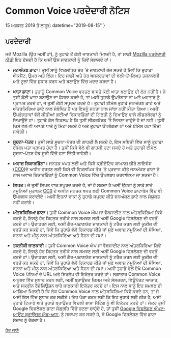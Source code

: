 # Common Voice ਪਰਦੇਦਾਰੀ ਨੋਟਿਸ 

15 ਅਗਸਤ 2019 ਤੋਂ ਲਾਗੂ{: datetime="2019-08-15" }

## ਪਰਦੇਦਾਰੀ

ਜਦੋਂ Mozilla (ਉਹ ਅਸੀਂ ਹਾਂ), ਨੂੰ ਤੁਹਾਡੇ ਤੋਂ ਕੋਈ ਜਾਣਕਾਰੀ ਮਿਲਦੀ ਹੈ, ਤਾਂ ਸਾਡੀ [Mozilla ਪਰਦੇਦਾਰੀ ਨੀਤੀ](https://www.mozilla.org/privacy) ਇਹ ਦੱਸਦੀ ਹੈ ਕਿ ਅਸੀਂ ਉਸ ਜਾਣਕਾਰੀ ਨੂੰ ਕਿਵੇਂ ਸੰਭਾਲਦੇ ਹਾਂ।

* **ਜਨਅੰਕਣ ਡਾਟਾ।** ਤੁਸੀਂ ਸਾਨੂੰ ਵਿਕਲਪਿਕ ਤੌਰ ‘ਤੇ ਜਾਣਕਾਰੀ ਭੇਜ ਸਕਦੇ ਹੋ ਜਿਵੇਂ ਕਿ ਤੁਹਾਡਾ ਐਕਸੈਂਟ, ਉਮਰ ਅਤੇ ਲਿੰਗ। ਇਹ ਸਾਡੀ ਅਤੇ ਹੋਰ ਖੋਜਕਰਤਾਵਾਂ ਦੀ ਬੋਲੀ-ਤੋਂ-ਲਿਖਤ ਤਕਨਾਲੋਜੀ ਅਤੇ ਟੂਲਾਂ ਵਿੱਚ ਸੁਧਾਰ ਕਰਨ ਅਤੇ ਬਣਾਉਣ ਵਿੱਚ ਮਦਦ ਕਰਦਾ ਹੈ।

* **ਖਾਤਾ ਡਾਟਾ।** ਤੁਹਾਨੂੰ Common Voice ਵਰਤਣ ਵਾਸਤੇ ਕੋਈ ਖਾਤਾ ਬਣਾਉਣ ਦੀ ਲੋੜ ਨਹੀਂ ਹੈ। ਜੇ ਤੁਸੀਂ ਕੋਈ ਖਾਤਾ ਬਣਾਉਣ ਦਾ ਫ਼ੈਸਲਾ ਕਰਦੇ ਹੋ, ਤਾਂ ਅਸੀਂ ਤੁਹਾਡੇ ਉਪਭੋਗਤਾ ਨਾਂ ਅਤੇ ਅਵਤਾਰ ਨੂੰ ਪ੍ਰਾਪਤ ਕਰਦੇ ਹਾਂ, ਜੇ ਤੁਸੀਂ ਕੋਈ ਸਪੁਰਦ ਕਰਦੇ ਹੋ। ਤੁਹਾਡੀ ਈਮੇਲ ਤੁਹਾਡੇ ਜਨਅੰਕਣ ਡਾਟੇ ਅਤੇ ਅੰਤਰਕਿਰਿਆ ਡਾਟੇ ਨਾਲ ਸੰਬੰਧਿਤ ਹੈ ਪਰ ਇਸਨੂੰ ਜਨਤਾ ਨਾਲ ਸਾਂਝਾ ਨਹੀਂ ਕੀਤਾ ਗਿਆ। ਅਸੀਂ ਉਪਭੋਗਤਾਵਾਂ ਵੱਲੋਂ ਕੀਤੀਆਂ ਗਈਆਂ ਰਿਕਾਰਡਿੰਗਾਂ ਦੀ ਗਿਣਤੀ ਨੂੰ ਦਿਖਾਉਣ ਵਾਲੇ ਲੀਡਰਬੋਰਡਾਂ ਨੂੰ ਦਿਖਾਉਂਦੇ ਹਾਂ। ਤੁਹਾਡੇ ਕੋਲ ਵਿਕਲਪ ਹੈ ਕਿ ਤੁਸੀਂ ਲੀਡਰਬੋਰਡ ‘ਤੇ ਦਿਸਣਾ ਚਾਹੁੰਦੇ ਹੋ ਜਾਂ ਨਹੀਂ। ਤੁਸੀਂ ਕਿਸੇ ਵੇਲੇ ਵੀ ਆਪਣੇ ਖਾਤੇ ਨੂੰ ਮਿਟਾ ਸਕਦੇ ਹੋ ਅਤੇ ਤੁਹਾਡਾ ਉਪਭੋਗਤਾ ਨਾਂ ਅਤੇ ਈਮੇਲ ਹਟਾ ਦਿੱਤੀ ਜਾਵੇਗੀ।

* **ਸੂਚਨਾ-ਪੱਤਰ।** ਤੁਸੀਂ ਸਾਡੇ ਸੂਚਨਾ-ਪੱਤਰ ਦੀ ਗਾਹਕੀ ਲੈ ਸਕਦੇ ਹੋ, ਇਸ ਸਥਿਤੀ ਵਿੱਚ ਸਾਨੂੰ ਤੁਹਾਡਾ ਈਮੇਲ ਪਤਾ ਪ੍ਰਾਪਤ ਹੁੰਦਾ ਹੈ। ਤੁਸੀਂ ਕਿਸੇ ਵੇਲੇ ਵੀ ਗਾਹਕੀ ਹਟਾ ਸਕਦੇ ਹੋ ਅਤੇ ਤੁਹਾਡੀ ਈਮੇਲ ਸੂਚਨਾ-ਪੱਤਰ ਵੰਡ ਸੂਚੀ ਵਿੱਚੋਂ ਹਟਾ ਦਿੱਤੀ ਜਾਵੇਗੀ।

* **ਅਵਾਜ਼ ਰਿਕਾਰਡਿੰਗਾਂ।** ਜਨਤਕ ਖਪਤ ਲਈ ਅਤੇ ਕਿਸੇ ਕ੍ਰੀਏਟਿਵ ਕਾਮਨਜ਼ ਜ਼ੀਰੋ ਲਾਇਸੰਸ ([CC0](https://creativecommons.org/publicdomain/zero/1.0/))ਦੇ ਅਧੀਨ ਵਰਤਣ ਲਈ ਕਿਸੇ ਵੀ ਵਿਕਲਪਿਕ ਤੌਰ 'ਤੇ ਪ੍ਰਦਾਨ ਕੀਤੇ ਜਨਅੰਕਣ ਡਾਟਾ ਦੇ ਨਾਲ ਅਵਾਜ਼ ਰਿਕਾਰਡਿੰਗਾਂ ਨੂੰ Common Voice ਵਿੱਚ ਉਪਲਬਧ ਕਰਵਾਇਆ ਜਾ ਸਕਦਾ ਹੈ।

* **ਲਿਖਤ।** ਜੇ ਤੁਸੀਂ ਲਿਖਤ ਵਾਕ ਸਪੁਰਦ ਕਰਦੇ ਹੋ, ਤਾਂ ਹੋ ਸਕਦਾ ਹੈ ਅਸੀਂ ਉਹਨਾਂ ਨੂੰ ਸਾਡੇ ਸਾਰੇ ਨਮੂਨਿਆਂ ਮੁਤਾਬਕ [CC0](https://creativecommons.org/publicdomain/zero/1.0/) ਦੇ ਅਧੀਨ ਜਨਤਕ ਖਪਤ ਲਈ Common Voice ਡਾਟਾਬੇਸ ਵਿੱਚ ਵੀ ਉਪਲਬਧ ਕਰਾਈਏ। ਅਸੀਂ ਇਹਨਾਂ ਵਾਕਾਂ ਨੂੰ ਤੁਹਾਡੇ ਸਪੁਰਦ ਕੀਤੇ ਜਨਅੰਕਣ ਡਾਟੇ ਨਾਲ ਸੰਯੁਕਤ ਨਹੀਂ ਕਰਾਂਗੇ।

* **ਅੰਤਰਕਿਰਿਆ ਡਾਟਾ।** ਤੁਸੀਂ Common Voice ਐਪ ਜਾਂ ਵੈੱਬਸਾਈਟ ਨਾਲ ਅੰਤਰਕਿਰਿਆ ਕਿਵੇਂ ਕਰਦੇ ਹੋ, ਇਸਨੂੰ ਹੋਰ ਬਿਹਤਰ ਤਰੀਕੇ ਨਾਲ ਸਮਝਣ ਲਈ ਅਸੀਂ Google ਵਿਸ਼ਲੇਸ਼ਣ ਦੀ ਵਰਤੋਂ ਕਰਦੇ ਹਾਂ। ਉਦਾਹਰਨ ਲਈ, ਅਸੀਂ ਗੈਰ-ਪਛਾਣਯੋਗ ਜਾਣਕਾਰੀ ਨੂੰ ਟਰੈਕ ਕਰਨ ਲਈ ਕੂਕੀਜ਼ ਦੀ ਵਰਤੋਂ ਕਰ ਸਕਦੇ ਹਾਂ, ਜਿਵੇਂ ਕਿ ਤੁਹਾਡੇ ਵੱਲੋਂ ਰਿਕਾਰਡ ਕੀਤੇ ਜਾਂ ਸੁਣੇ ਅਵਾਜ਼ ਨਮੂਨਿਆਂ ਦੀ ਸੰਖਿਆ, ਬਟਨਾਂ ਅਤੇ ਮੀਨੂ ਨਾਲ ਅੰਤਰਕਿਰਿਆ ਅਤੇ ਸੈਸ਼ਨ ਦੀ ਸਮਾਂ।

* **ਤਕਨੀਕੀ ਜਾਣਕਾਰੀ।** ਤੁਸੀਂ Common Voice ਐਪ ਜਾਂ ਵੈੱਬਸਾਈਟ ਨਾਲ ਅੰਤਰਕਿਰਿਆ ਕਿਵੇਂ ਕਰਦੇ ਹੋ, ਇਸਨੂੰ ਹੋਰ ਬਿਹਤਰ ਤਰੀਕੇ ਨਾਲ ਸਮਝਣ ਲਈ ਅਸੀਂ Google ਵਿਸ਼ਲੇਸ਼ਣ ਦੀ ਵਰਤੋਂ ਕਰਦੇ ਹਾਂ। ਉਦਾਹਰਨ ਲਈ, ਅਸੀਂ ਗੈਰ-ਪਛਾਣਯੋਗ ਜਾਣਕਾਰੀ ਨੂੰ ਟਰੈਕ ਕਰਨ ਲਈ ਕੂਕੀਜ਼ ਦੀ ਵਰਤੋਂ ਕਰ ਸਕਦੇ ਹਾਂ, ਜਿਵੇਂ ਕਿ ਤੁਹਾਡੇ ਵੱਲੋਂ ਰਿਕਾਰਡ ਕੀਤੇ ਜਾਂ ਸੁਣੇ ਅਵਾਜ਼ ਨਮੂਨਿਆਂ ਦੀ ਸੰਖਿਆ, ਬਟਨਾਂ ਅਤੇ ਮੀਨੂ ਨਾਲ ਅੰਤਰਕਿਰਿਆ ਅਤੇ ਸੈਸ਼ਨ ਦੀ ਸਮਾਂ। ਅਸੀਂ ਤੁਹਾਡੇ ਵੱਲੋਂ ਦੇਖੇ Common Voice ਪੰਨਿਆਂ ਦੇ URL ਅਤੇ ਸਿਰਲੇਖ ਵੀ ਇਕੱਤਰ ਕਰਦੇ ਹਾਂ। ਲਗਾਤਾਰ Common Voice ਅਨੁਭਵ ਵਿੱਚ ਸੁਧਾਰ ਕਰਨ ਲਈ, ਅਸੀਂ ਬ੍ਰਾਉਜ਼ਰ ਕਿਸਮ ਅਤੇ ਸੰਸਕਰਨ, ਵਿਊਪੋਰਟ ਆਕਾਰ, ਅਤੇ ਸਕ੍ਰੀਨ ਰੈਜ਼ੋਲਿਊਸ਼ਨ ਬਾਰੇ ਜਾਣਕਾਰੀ ਇਕੱਤਰ ਕਰਦੇ ਹਾਂ। ਇਸ ਨਾਲ ਸਾਨੂੰ ਇਹ ਸਮਝਣ ਦੀ ਆਗਿਆ ਮਿਲਦੀ ਹੈ ਕਿ ਲੋਕ Common Voice ਨਾਲ ਅੰਤਰਕਿਰਿਆ ਕਿਵੇਂ ਕਰਦੇ ਹਨ, ਤਾਂ ਜੋ ਅਸੀਂ ਇਸ ਵਿੱਚ ਸੁਧਾਰ ਕਰ ਸਕੀਏ। ਇਹ ਪੱਕਾ ਕਰਨ ਲਈ ਕਿ ਇਹ ਤੁਹਾਡੇ ਲਈ ਠੀਕ ਹੈ, ਅਸੀਂ ਤੁਹਾਡੇ ਟਿਕਾਣੇ ਅਤੇ ਤੁਹਾਡੇ ਬ੍ਰਾਉਜ਼ਰ ਵਿਚਲੀ ਭਾਸ਼ਾ ਸੈਟਿੰਗ ਨੂੰ ਵੀ ਇਕੱਤਰ ਕਰਦੇ ਹਾਂ। ਜੇਕਰ ਤੁਸੀਂ Google ਵਿਸ਼ਲੇਸ਼ਣ ਡਾਟਾ ਸੰਗ੍ਰਹਿ ਵਿੱਚੋਂ ਹਟਣਾ ਚਾਹੁੰਦੇ ਹੋ, ਤਾਂ ਤੁਸੀਂ [Google ਵਿਸ਼ਲੇਸ਼ਣ ਔਪਟ-ਆਊਟ ਬ੍ਰਾਉਜ਼ਰ ਐਡ-ਆਨ](https://tools.google.com/dlpage/gaoptout), ਨੂੰ ਸਥਾਪਤ ਕਰ ਸਕਦੇ ਹੋ, ਜੋ Google ਵਿਸ਼ਲੇਸ਼ਣ ਵਿੱਚ ਡਾਟਾ ਸੰਚਾਰ ਨੂੰ ਰੋਕਦਾ ਹੈ। 

[ਹੋਰ ਜਾਣੋ](https://github.com/common-voice/common-voice/blob/main/docs/data_dictionary.md)

